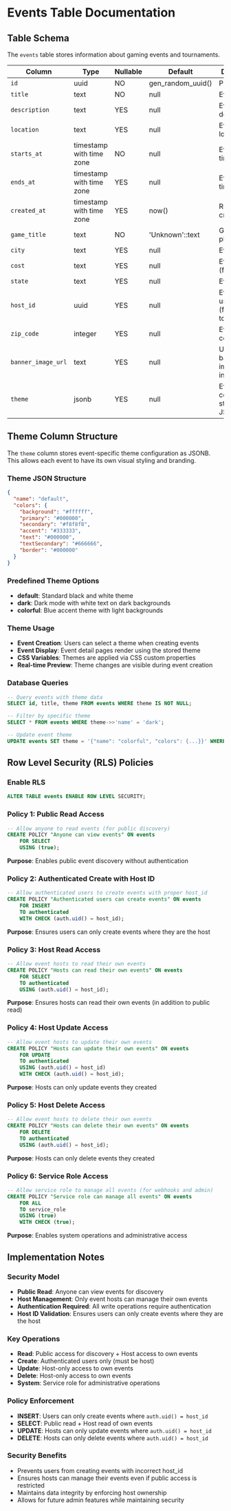 # Events Table Documentation

## Table Schema

The `events` table stores information about gaming events and tournaments.

| Column | Type | Nullable | Default | Description |
|--------|------|----------|---------|-------------|
| `id` | uuid | NO | gen_random_uuid() | Primary key |
| `title` | text | NO | null | Event title |
| `description` | text | YES | null | Event description |
| `location` | text | YES | null | Event location |
| `starts_at` | timestamp with time zone | NO | null | Event start time |
| `ends_at` | timestamp with time zone | YES | null | Event end time |
| `created_at` | timestamp with time zone | YES | now() | Record creation time |
| `game_title` | text | NO | 'Unknown'::text | Game being played |
| `city` | text | YES | null | Event city |
| `cost` | text | YES | null | Event cost (free or paid) |
| `state` | text | YES | null | Event state |
| `host_id` | uuid | YES | null | Event host user ID (foreign key to users) |
| `zip_code` | integer | YES | null | Event zip code |
| `banner_image_url` | text | YES | null | URL to banner image stored in Supabase |
| `theme` | jsonb | YES | null | Event theme configuration stored as JSON |

## Theme Column Structure

The `theme` column stores event-specific theme configuration as JSONB. This allows each event to have its own visual styling and branding.

### Theme JSON Structure
```json
{
  "name": "default",
  "colors": {
    "background": "#ffffff",
    "primary": "#000000",
    "secondary": "#f8f8f8",
    "accent": "#333333",
    "text": "#000000",
    "textSecondary": "#666666",
    "border": "#000000"
  }
}
```

### Predefined Theme Options
- **default**: Standard black and white theme
- **dark**: Dark mode with white text on dark backgrounds
- **colorful**: Blue accent theme with light backgrounds

### Theme Usage
- **Event Creation**: Users can select a theme when creating events
- **Event Display**: Event detail pages render using the stored theme
- **CSS Variables**: Themes are applied via CSS custom properties
- **Real-time Preview**: Theme changes are visible during event creation

### Database Queries
```sql
-- Query events with theme data
SELECT id, title, theme FROM events WHERE theme IS NOT NULL;

-- Filter by specific theme
SELECT * FROM events WHERE theme->>'name' = 'dark';

-- Update event theme
UPDATE events SET theme = '{"name": "colorful", "colors": {...}}' WHERE id = 'event-uuid';
```

## Row Level Security (RLS) Policies

### Enable RLS
```sql
ALTER TABLE events ENABLE ROW LEVEL SECURITY;
```

### Policy 1: Public Read Access
```sql
-- Allow anyone to read events (for public discovery)
CREATE POLICY "Anyone can view events" ON events
    FOR SELECT
    USING (true);
```
**Purpose**: Enables public event discovery without authentication

### Policy 2: Authenticated Create with Host ID
```sql
-- Allow authenticated users to create events with proper host_id
CREATE POLICY "Authenticated users can create events" ON events
    FOR INSERT
    TO authenticated
    WITH CHECK (auth.uid() = host_id);
```
**Purpose**: Ensures users can only create events where they are the host

### Policy 3: Host Read Access
```sql
-- Allow event hosts to read their own events
CREATE POLICY "Hosts can read their own events" ON events
    FOR SELECT
    TO authenticated
    USING (auth.uid() = host_id);
```
**Purpose**: Ensures hosts can read their own events (in addition to public read)

### Policy 4: Host Update Access
```sql
-- Allow event hosts to update their own events
CREATE POLICY "Hosts can update their own events" ON events
    FOR UPDATE
    TO authenticated
    USING (auth.uid() = host_id)
    WITH CHECK (auth.uid() = host_id);
```
**Purpose**: Hosts can only update events they created

### Policy 5: Host Delete Access
```sql
-- Allow event hosts to delete their own events
CREATE POLICY "Hosts can delete their own events" ON events
    FOR DELETE
    TO authenticated
    USING (auth.uid() = host_id);
```
**Purpose**: Hosts can only delete events they created

### Policy 6: Service Role Access
```sql
-- Allow service role to manage all events (for webhooks and admin)
CREATE POLICY "Service role can manage all events" ON events
    FOR ALL
    TO service_role
    USING (true)
    WITH CHECK (true);
```
**Purpose**: Enables system operations and administrative access

## Implementation Notes

### Security Model
- **Public Read**: Anyone can view events for discovery
- **Host Management**: Only event hosts can manage their own events
- **Authentication Required**: All write operations require authentication
- **Host ID Validation**: Ensures users can only create events where they are the host

### Key Operations
- **Read**: Public access for discovery + Host access to own events
- **Create**: Authenticated users only (must be host)
- **Update**: Host-only access to own events
- **Delete**: Host-only access to own events
- **System**: Service role for administrative operations

### Policy Enforcement
- **INSERT**: Users can only create events where `auth.uid() = host_id`
- **SELECT**: Public read + Host read of own events
- **UPDATE**: Hosts can only update events where `auth.uid() = host_id`
- **DELETE**: Hosts can only delete events where `auth.uid() = host_id`

### Security Benefits
- Prevents users from creating events with incorrect host_id
- Ensures hosts can manage their events even if public access is restricted
- Maintains data integrity by enforcing host ownership
- Allows for future admin features while maintaining security